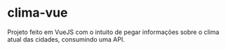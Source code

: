 # clima-vue
Projeto feito em VueJS com o intuito de pegar informações sobre o clima atual das cidades, consumindo uma API.
